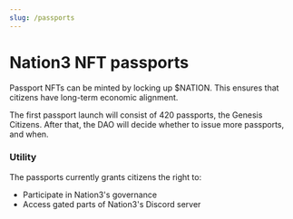 ```yaml
---
slug: /passports
---
```


# Nation3 NFT passports

Passport NFTs can be minted by locking up $NATION. This ensures that citizens have long-term economic alignment.

The first passport launch will consist of 420 passports, the Genesis Citizens.
After that, the DAO will decide whether to issue more passports, and when.

### Utility

The passports currently grants citizens the right to:

- Participate in Nation3's governance
- Access gated parts of Nation3's Discord server
